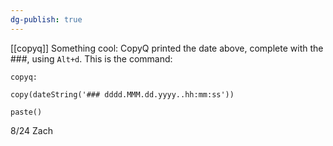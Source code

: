 ```yaml
---
dg-publish: true
---
```

[[copyq]]
Something cool: CopyQ printed the date above, complete with the ###, using `Alt+d`. This is the command:

~~~
copyq:

copy(dateString('### dddd.MMM.dd.yyyy..hh:mm:ss'))

paste()
~~~


8/24 Zach